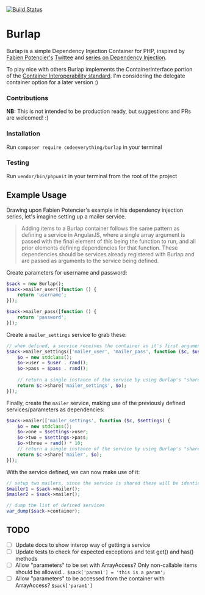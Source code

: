 [![Build Status](https://travis-ci.org/codeeverything/burlap.svg?branch=master)](https://travis-ci.org/codeeverything/burlap)

# Burlap

Burlap is a simple Dependency Injection Container for PHP, inspired by [Fabien Potencier's](https://github.com/fabpot) [Twittee](https://github.com/fabpot/twittee) and [series on 
Dependency Injection](http://fabien.potencier.org/what-is-dependency-injection.html).

To play nice with others Burlap implements the ContainerInterface portion of the [Container Interoperability standard](https://github.com/container-interop/container-interop). I'm considering the delegate container option for a later version :)

### Contributions 

**NB:** This is not intended to be production ready, but suggestions and PRs are welcomed! :)

### Installation

Run ```composer require codeeverything/burlap``` in your terminal

### Testing

Run ```vendor/bin/phpunit``` in your terminal from the root of the project

## Example Usage

Drawing upon Fabien Potencier's example in his dependency injection series, let's imagine setting up a mailer service.

> Adding items to a Burlap container follows the same pattern as defining a service in AngularJS, where a single array argument is passed with the final element of this being the function to run, and all prior elements defining dependencies for that function. These dependencies should be services already registered with Burlap and are passed as arguments to the service being defined.

Create parameters for username and password:

```php
$sack = new Burlap();
$sack->mailer_user([function () {
    return 'username';
}]);

$sack->mailer_pass([function () {
    return 'password';
}]);
```

Create a ```mailer_settings``` service to grab these:

```php
// when defined, a service receives the container as it's first argument and it's dependencies thereafter
$sack->mailer_settings(['mailer_user', 'mailer_pass', function ($c, $user, $pass) {
    $o = new stdclass();
    $o->user = $user . rand();
    $o->pass = $pass . rand();
    
    // return a single instance of the service by using Burlap's "share" function
    return $c->share('mailer_settings', $o);
}]);
```

Finally, create the ```mailer``` service, making use of the previously defined services/parameters as dependencies:

```php
$sack->mailer(['mailer_settings', function ($c, $settings) {
    $o = new stdclass();
    $o->one = $settings->user;
    $o->two = $settings->pass;
    $o->three = rand() * 10;
    // return a single instance of the service by using Burlap's "share" function
    return $c->share('mailer', $o);
}]);
```

With the service defined, we can now make use of it:

```php
// setup two mailers, since the service is shared these will be identical
$mailer1 = $sack->mailer();
$mailer2 = $sack->mailer();

// dump the list of defined services
var_dump($sack->container);
```

## TODO

- [ ] Update docs to show interop way of getting a service
- [ ] Update tests to check for expected exceptions and test get() and has() methods
- [ ] Allow "parameters" to be set with ArrayAccess? Only non-callable items should be allowed... ```$sack['param1'] = 'this is a param';```
- [ ] Allow "parameters" to be accessed from the container with ArrayAccess? ```$sack['param1']```
